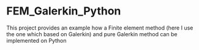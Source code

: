 # FEM_Galerkin_Python
This project provides an example how a Finite element method (here I use the one which based on Galerkin) and pure Galerkin method can be implemented on Python
